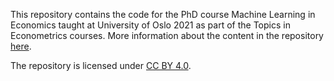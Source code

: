 This repository contains the code for the PhD course Machine Learning in Economics taught at University of Oslo 2021 as part of the Topics in Econometrics courses. More information about the content in the repository [here](https://github.com/abjer/eml_oslo_phd/wiki).  

The repository is licensed under [CC BY 4.0](https://creativecommons.org/licenses/by/4.0/).